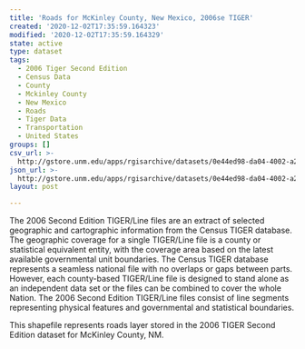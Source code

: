 ```yaml
---
title: 'Roads for McKinley County, New Mexico, 2006se TIGER'
created: '2020-12-02T17:35:59.164323'
modified: '2020-12-02T17:35:59.164329'
state: active
type: dataset
tags:
  - 2006 Tiger Second Edition
  - Census Data
  - County
  - Mckinley County
  - New Mexico
  - Roads
  - Tiger Data
  - Transportation
  - United States
groups: []
csv_url: >-
  http://gstore.unm.edu/apps/rgisarchive/datasets/0e44ed98-da04-4002-a2b6-503cfcfc56b1/tgr2006se_mcki_lka.derived.csv
json_url: >-
  http://gstore.unm.edu/apps/rgisarchive/datasets/0e44ed98-da04-4002-a2b6-503cfcfc56b1/tgr2006se_mcki_lka.derived.json
layout: post

---
```

The 2006 Second Edition TIGER/Line files are an extract of selected geographic and cartographic information from the Census TIGER database.  The geographic coverage for a single TIGER/Line file is a county or statistical equivalent entity, with the coverage area based on the latest available governmental unit boundaries. The Census TIGER database represents a seamless national file with no overlaps or gaps between parts.  However, each county-based TIGER/Line file is designed to stand alone as an independent data set or the files can be combined to cover the whole Nation.  The 2006 Second Edition  TIGER/Line files consist of line segments representing physical features and governmental and statistical boundaries.  

This shapefile represents roads layer stored in the 2006 TIGER Second Edition dataset for McKinley County, NM.
